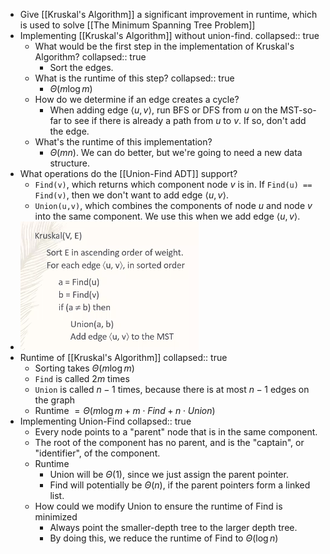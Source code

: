 - Give [[Kruskal's Algorithm]] a significant improvement in runtime, which is used to solve [[The Minimum Spanning Tree Problem]]
- Implementing [[Kruskal's Algorithm]] without union-find.
  collapsed:: true
	- What would be the first step in the implementation of Kruskal's Algorithm?
	  collapsed:: true
		- Sort the edges.
	- What is the runtime of this step?
	  collapsed:: true
		- $\Theta(m \log m)$
	- How do we determine if an edge creates a cycle?
		- When adding edge $\langle u,v \rangle$, run BFS or DFS from $u$ on the MST-so-far to see if there is already a path from $u$ to $v$. If so, don't add the edge.
	- What's the runtime of this implementation?
		- $\Theta(mn)$. We can do better, but we're going to need a new data structure.
- What operations do the [[Union-Find ADT]] support?
	- `Find(v)`, which returns which component node $v$ is in. If `Find(u) == Find(v)`, then we don't want to add edge $\langle u, v \rangle$.
	- `Union(u,v)`, which combines the components of node $u$ and node $v$ into the same component. We use this when we add edge $\langle u, v \rangle$.
- ![image.png](../assets/image_1622153312667_0.png)
- Runtime of [[Kruskal's Algorithm]]
  collapsed:: true
	- Sorting takes $\Theta(m \log m)$
	- `Find` is called $2m$ times
	- `Union` is called $n-1$ times, because there is at most $n-1$ edges on the graph
	- Runtime $= \Theta(m \log m + m \cdot Find + n \cdot Union)$
- Implementing Union-Find
  collapsed:: true
	- Every node points to a "parent" node that is in the same component.
	- The root of the component has no parent, and is the "captain", or "identifier", of the component.
	- Runtime
		- Union will be $\Theta(1)$, since we just assign the parent pointer.
		- Find will potentially be $\Theta(n)$, if the parent pointers form a linked list.
	- How could we modify Union to ensure the runtime of Find is minimized
		- Always point the smaller-depth tree to the larger depth tree.
		- By doing this, we reduce the runtime of Find to $\Theta(\log n)$